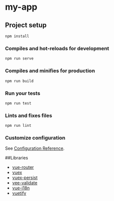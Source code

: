# my-app

## Project setup
```
npm install
```

### Compiles and hot-reloads for development
```
npm run serve
```

### Compiles and minifies for production
```
npm run build
```

### Run your tests
```
npm run test
```

### Lints and fixes files
```
npm run lint
```

### Customize configuration
See [Configuration Reference](https://cli.vuejs.org/config/).

##Libraries
* [vue-router](https://github.com/vuejs/vue-router)
* [vuex](https://github.com/vuejs/vuex) 
* [vuex-persist](https://github.com/championswimmer/vuex-persist)
* [vee-validate](https://github.com/baianat/vee-validate)
* [vue-i18n](https://github.com/kazupon/vue-i18n)
* [vuetify](https://github.com/vuetifyjs/vuetify)
